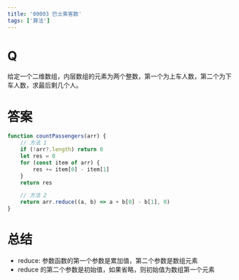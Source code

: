 ```yaml
---
title: '00003 巴士乘客数'
tags: ['算法']
---
```


# Q

给定一个二维数组，内层数组的元素为两个整数，第一个为上车人数，第二个为下车人数，求最后剩几个人。

# 答案

```javascript
function countPassengers(arr) {
    // 方法 1
    if (!arr?.length) return 0
    let res = 0
    for (const item of arr) {
        res += item[0] - item[1]
    }
    return res

    // 方法 2
    return arr.reduce((a, b) => a + b[0] - b[1], 0)
}
```

# 总结

- reduce: 参数函数的第一个参数是累加值，第二个参数是数组元素
- reduce 的第二个参数是初始值，如果省略，则初始值为数组第一个元素

<script>
    function countPassengers(arr) {
        // 方法 1
        // if (!arr?.length) return 0
        // let res = 0
        // for (const item of arr) {
        //     res += item[0] - item[1]
        // }
        // return res

        // 方法 2
        return arr.reduce((a, b) => a + b[0] - b[1], 0)
    }
    console.log(countPassengers([[10,0],[3,5],[5,8]]))
    console.log(countPassengers([[3,0],[9,1],[4,10],[12,2],[6,1],[7,10]]))
    console.log(countPassengers([[3,0],[9,1],[4,8],[12,2],[6,1],[7,8]]))
</script>